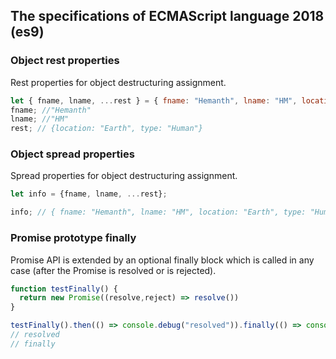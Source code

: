 ## The specifications of ECMAScript language 2018 (es9)

### Object rest properties
Rest properties for object destructuring assignment.
```JavaScript
let { fname, lname, ...rest } = { fname: "Hemanth", lname: "HM", location: "Earth", type: "Human" };
fname; //"Hemanth"
lname; //"HM"
rest; // {location: "Earth", type: "Human"}
```

### Object spread properties
Spread properties for object destructuring assignment.
```JavaScript
let info = {fname, lname, ...rest};

info; // { fname: "Hemanth", lname: "HM", location: "Earth", type: "Human" }
```

### Promise prototype finally
Promise API is extended by an optional finally block which is called in any case (after the Promise is resolved or is rejected).
```JavaScript
function testFinally() {
  return new Promise((resolve,reject) => resolve())
}

testFinally().then(() => console.debug("resolved")).finally(() => console.debug("finally"))
// resolved
// finally
```